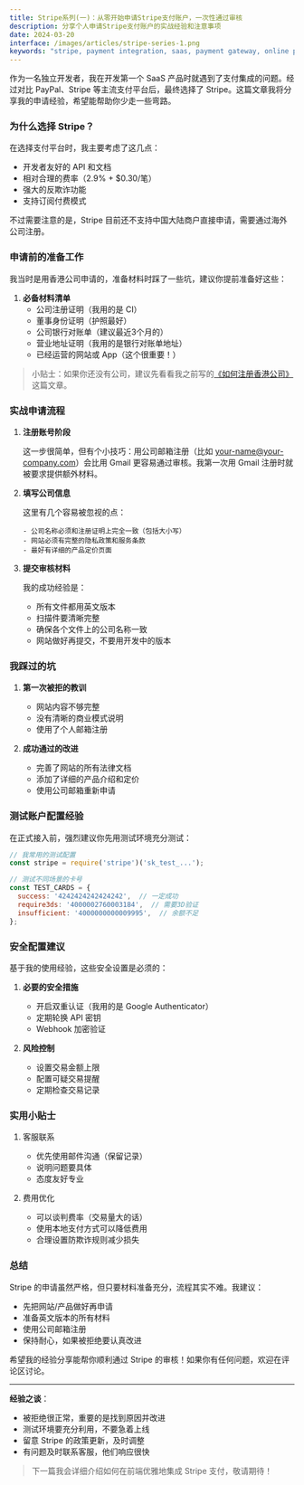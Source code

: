 ```yaml
---
title: Stripe系列(一)：从零开始申请Stripe支付账户，一次性通过审核
description: 分享个人申请Stripe支付账户的实战经验和注意事项
date: 2024-03-20
interface: /images/articles/stripe-series-1.png
keywords: "stripe, payment integration, saas, payment gateway, online payments"
---
```


作为一名独立开发者，我在开发第一个 SaaS 产品时就遇到了支付集成的问题。经过对比 PayPal、Stripe 等主流支付平台后，最终选择了 Stripe。这篇文章我将分享我的申请经验，希望能帮助你少走一些弯路。

### 为什么选择 Stripe？

在选择支付平台时，我主要考虑了这几点：
- 开发者友好的 API 和文档
- 相对合理的费率（2.9% + $0.30/笔）
- 强大的反欺诈功能
- 支持订阅付费模式

不过需要注意的是，Stripe 目前还不支持中国大陆商户直接申请，需要通过海外公司注册。

### 申请前的准备工作

我当时是用香港公司申请的，准备材料时踩了一些坑，建议你提前准备好这些：

1. **必备材料清单**
   - 公司注册证明（我用的是 CI）
   - 董事身份证明（护照最好）
   - 公司银行对账单（建议最近3个月的）
   - 营业地址证明（我用的是银行对账单地址）
   - 已经运营的网站或 App（这个很重要！）

> 小贴士：如果你还没有公司，建议先看看我之前写的[《如何注册香港公司》]()这篇文章。

### 实战申请流程

1. **注册账号阶段**
   
   这一步很简单，但有个小技巧：用公司邮箱注册（比如 your-name@your-company.com）会比用 Gmail 更容易通过审核。我第一次用 Gmail 注册时就被要求提供额外材料。

2. **填写公司信息**
   
   这里有几个容易被忽视的点：
   ```text
   - 公司名称必须和注册证明上完全一致（包括大小写）
   - 网站必须有完整的隐私政策和服务条款
   - 最好有详细的产品定价页面
   ```

3. **提交审核材料**
   
   我的成功经验是：
   - 所有文件都用英文版本
   - 扫描件要清晰完整
   - 确保各个文件上的公司名称一致
   - 网站做好再提交，不要用开发中的版本

### 我踩过的坑

1. **第一次被拒的教训**
   - 网站内容不够完整
   - 没有清晰的商业模式说明
   - 使用了个人邮箱注册

2. **成功通过的改进**
   - 完善了网站的所有法律文档
   - 添加了详细的产品介绍和定价
   - 使用公司邮箱重新申请

### 测试账户配置经验

在正式接入前，强烈建议你先用测试环境充分测试：

```javascript
// 我常用的测试配置
const stripe = require('stripe')('sk_test_...');

// 测试不同场景的卡号
const TEST_CARDS = {
  success: '4242424242424242',  // 一定成功
  require3ds: '4000002760003184',  // 需要3D验证
  insufficient: '4000000000009995',  // 余额不足
};
```

### 安全配置建议

基于我的使用经验，这些安全设置是必须的：

1. **必要的安全措施**
   - 开启双重认证（我用的是 Google Authenticator）
   - 定期轮换 API 密钥
   - Webhook 加密验证

2. **风险控制**
   - 设置交易金额上限
   - 配置可疑交易提醒
   - 定期检查交易记录

### 实用小贴士

1. 客服联系
   - 优先使用邮件沟通（保留记录）
   - 说明问题要具体
   - 态度友好专业

2. 费用优化
   - 可以谈判费率（交易量大的话）
   - 使用本地支付方式可以降低费用
   - 合理设置防欺诈规则减少损失

### 总结

Stripe 的申请虽然严格，但只要材料准备充分，流程其实不难。我建议：

- 先把网站/产品做好再申请
- 准备英文版本的所有材料
- 使用公司邮箱注册
- 保持耐心，如果被拒绝要认真改进

希望我的经验分享能帮你顺利通过 Stripe 的审核！如果你有任何问题，欢迎在评论区讨论。

---

**经验之谈**：
- 被拒绝很正常，重要的是找到原因并改进
- 测试环境要充分利用，不要急着上线
- 留意 Stripe 的政策更新，及时调整
- 有问题及时联系客服，他们响应很快

> 下一篇我会详细介绍如何在前端优雅地集成 Stripe 支付，敬请期待！ 